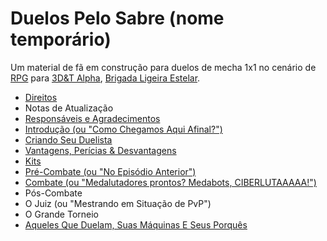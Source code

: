 # Duelos Pelo Sabre (nome temporário)
Um material de fã em construção para duelos de mecha 1x1 no cenário de [RPG](https://blog.jamboeditora.com.br/o-que-e-rpg/) para [3D&T Alpha](https://jamboeditora.com.br/produto/manual-3det-alpha-edicao-revisada-digital/), [Brigada Ligeira Estelar](https://jamboeditora.com.br/produto/brigada-ligeira-estelar/).

* [Direitos](https://github.com/BlueMage839/3DeTAlpha-Duelos-Pelo-Sabre/blob/main/Direitos/Direitos.md)
* Notas de Atualização
* [Responsáveis e Agradecimentos](https://github.com/BlueMage839/3DeTAlpha-Duelos-Pelo-Sabre/blob/main/Respons%C3%A1veis%20e%20Agradecimentos/Respons%C3%A1veis%20e%20Agradecimentos.md)
* [Introdução (ou "Como Chegamos Aqui Afinal?")](https://github.com/BlueMage839/3DeTAlpha-Duelos-Pelo-Sabre/blob/main/Introdu%C3%A7%C3%A3o/Introdu%C3%A7%C3%A3o.md)
* [Criando Seu Duelista](https://github.com/BlueMage839/3DeTAlpha-Duelos-Pelo-Sabre/blob/main/Criando%20Seu%20Duelista/Criando%20Seu%20Duelista.md)
* [Vantagens, Perícias & Desvantagens](https://github.com/BlueMage839/3DeTAlpha-Duelos-Pelo-Sabre/blob/main/Vantagens%2C%20Per%C3%ADcias%20%26%20Desvantagens/Vantagens%2C%20Per%C3%ADcias%20%26%20Desvantagens.md)
* [Kits](https://github.com/BlueMage839/3DeTAlpha-Duelos-Pelo-Sabre/blob/main/Kits/Kits.md)
* [Pré-Combate (ou "No Episódio Anterior")](https://github.com/BlueMage839/3DeTAlpha-Duelos-Pelo-Sabre/blob/main/Pr%C3%A9-Combate/Pr%C3%A9-Combate.md)
* [Combate (ou "Medalutadores prontos? Medabots, CIBERLUTAAAAA!")](https://github.com/BlueMage839/3DeTAlpha-Duelos-Pelo-Sabre/blob/main/Combate/Combate.md)
* Pós-Combate
* O Juiz (ou "Mestrando em Situação de PvP")
* O Grande Torneio
* [Aqueles Que Duelam, Suas Máquinas E Seus Porquês](https://github.com/BlueMage839/3DeTAlpha-Duelos-Pelo-Sabre/blob/main/Aqueles%20Que%20Duelam%2C%20Suas%20M%C3%A1quinas%20E%20Seus%20Porqu%C3%AAs/Aqueles%20Que%20Duelam%2C%20Suas%20M%C3%A1quinas%20E%20Seus%20Porqu%C3%AAs.md)
